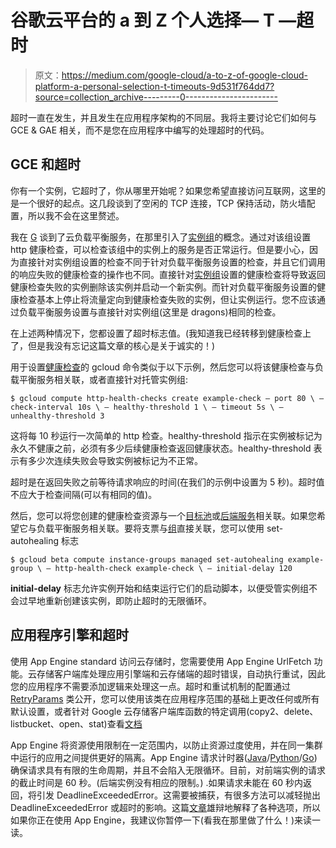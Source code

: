 # 谷歌云平台的 a 到 Z 个人选择— T —超时

> 原文：<https://medium.com/google-cloud/a-to-z-of-google-cloud-platform-a-personal-selection-t-timeouts-9d531f764dd7?source=collection_archive---------0----------------------->

超时一直在发生，并且发生在应用程序架构的不同层。我将主要讨论它们如何与 GCE & GAE 相关，而不是您在应用程序中编写的处理超时的代码。

## GCE 和超时

你有一个实例，它超时了，你从哪里开始呢？如果您希望直接访问互联网，这里的是一个很好的起点。这几段谈到了空闲的 TCP 连接，TCP 保持活动，防火墙配置，所以我不会在这里赘述。

我在 [G](/google-cloud/a-to-z-of-google-cloud-platform-a-personal-selection-g-global-load-balancing-82e1b8550298#.ao27o2ah6) 谈到了云负载平衡服务，在那里引入了[实例组](https://cloud.google.com/compute/docs/instance-groups/)的概念。通过对该组设置 http 健康检查，可以检查该组中的实例上的服务是否正常运行。但是要小心，因为直接针对实例组设置的检查不同于针对负载平衡服务设置的检查，并且它们调用的响应失败的健康检查的操作也不同。直接针对[实例组](https://cloud.google.com/compute/docs/instance-groups/#monitoring_groups)设置的健康检查将导致返回健康检查失败的实例删除该实例并启动一个新实例。而针对负载平衡服务设置的健康检查基本上停止将流量定向到健康检查失败的实例，但让实例运行。您不应该通过负载平衡服务设置与直接针对实例组(这里是 dragons)相同的检查。

在上述两种情况下，您都设置了超时标志值。(我知道我已经转移到健康检查上了，但是我没有忘记这篇文章的核心是关于诚实的！)

用于设置[健康检查](https://cloud.google.com/compute/docs/reference/latest/httpHealthChecks)的 gcloud 命令类似于以下示例，然后您可以将该健康检查与负载平衡服务相关联，或者直接针对托管实例组:

```
$ gcloud compute http-health-checks create example-check — port 80 \ — check-interval 10s \ — healthy-threshold 1 \ — timeout 5s \ — unhealthy-threshold 3
```

这将每 10 秒运行一次简单的 http 检查。healthy-threshold 指示在实例被标记为永久不健康之前，必须有多少后续健康检查返回健康状态。healthy-threshold 表示有多少次连续失败会导致实例被标记为不正常。

超时是在返回失败之前等待请求响应的时间(在我们的示例中设置为 5 秒)。超时值不应大于检查间隔(可以有相同的值)。

然后，您可以将您创建的健康检查资源与一个[目标池](https://cloud.google.com/compute/docs/load-balancing/network/target-pools#add_or_remove_a_health_check_from_a_target_pool)或[后端服务](https://cloud.google.com/compute/docs/load-balancing/http/backend-service#create_a_backend_service)相关联。如果您希望它与负载平衡服务相关联。要将支票与[组](https://cloud.google.com/compute/docs/instance-groups/#monitoring_groups)直接关联，您可以使用 set-autohealing 标志

```
$ gcloud beta compute instance-groups managed set-autohealing example-group \ — http-health-check example-check \ — initial-delay 120
```

**initial-delay** 标志允许实例开始和结束运行它们的启动脚本，以便受管实例组不会过早地重新创建该实例，即防止超时的无限循环。

## 应用程序引擎和超时

使用 App Engine standard 访问云存储时，您需要使用 App Engine UrlFetch 功能。云存储客户端库处理应用引擎端和云存储端的超时错误，自动执行重试，因此您的应用程序不需要添加逻辑来处理这一点。超时和重试机制的配置通过 [RetryParams](https://cloud.google.com/appengine/docs/python/googlecloudstorageclient/retryparams_class) 类公开，您可以使用该类在应用程序范围的基础上更改任何或所有默认设置，或者针对 Google 云存储客户端库函数的特定调用(copy2、delete、listbucket、open、stat)查看[文档](https://cloud.google.com/appengine/docs/python/googlecloudstorageclient/retryparams_class)

App Engine 将资源使用限制在一定范围内，以防止资源过度使用，并在同一集群中运行的应用之间提供更好的隔离。App Engine 请求计时器([Java](https://cloud.google.com/appengine/docs/java/#Java_The_request_timer)/[Python](https://cloud.google.com/appengine/docs/python/#Python_The_request_timer)/[Go](https://cloud.google.com/appengine/docs/go/#Go_The_request_timer))确保请求具有有限的生命周期，并且不会陷入无限循环。目前，对前端实例的请求的截止时间是 60 秒。(后端实例没有相应的限制。) .如果请求未能在 60 秒内返回，将引发 DeadlineExceededError。这需要被捕获，有很多方法可以减轻抛出 DeadlineExceededError 或超时的影响。这篇[文章](https://cloud.google.com/appengine/articles/deadlineexceedederrors)雄辩地解释了各种选项，所以如果你正在使用 App Engine，我建议你暂停一下(看我在那里做了什么！)来读一读。
